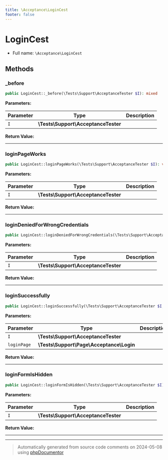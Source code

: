 ```yaml
---
title: \Acceptance\LoginCest
footer: false
---
```


# LoginCest





* Full name: `\Acceptance\LoginCest`



## Methods

### _before



```php
public LoginCest::_before(\Tests\Support\AcceptanceTester $I): mixed
```








**Parameters:**

| Parameter | Type | Description |
|-----------|------|-------------|
| `I` | **\Tests\Support\AcceptanceTester** |  |


**Return Value:**





---
### loginPageWorks



```php
public LoginCest::loginPageWorks(\Tests\Support\AcceptanceTester $I): void
```








**Parameters:**

| Parameter | Type | Description |
|-----------|------|-------------|
| `I` | **\Tests\Support\AcceptanceTester** |  |


**Return Value:**





---
### loginDeniedForWrongCredentials



```php
public LoginCest::loginDeniedForWrongCredentials(\Tests\Support\AcceptanceTester $I): void
```








**Parameters:**

| Parameter | Type | Description |
|-----------|------|-------------|
| `I` | **\Tests\Support\AcceptanceTester** |  |


**Return Value:**





---
### loginSuccessfully



```php
public LoginCest::loginSuccessfully(\Tests\Support\AcceptanceTester $I, \Tests\Support\Page\Acceptance\Login $loginPage): void
```








**Parameters:**

| Parameter | Type | Description |
|-----------|------|-------------|
| `I` | **\Tests\Support\AcceptanceTester** |  |
| `loginPage` | **\Tests\Support\Page\Acceptance\Login** |  |


**Return Value:**





---
### loginFormIsHidden



```php
public LoginCest::loginFormIsHidden(\Tests\Support\AcceptanceTester $I): void
```








**Parameters:**

| Parameter | Type | Description |
|-----------|------|-------------|
| `I` | **\Tests\Support\AcceptanceTester** |  |


**Return Value:**





---


---
> Automatically generated from source code comments on 2024-05-08 using [phpDocumentor](http://www.phpdoc.org/)
